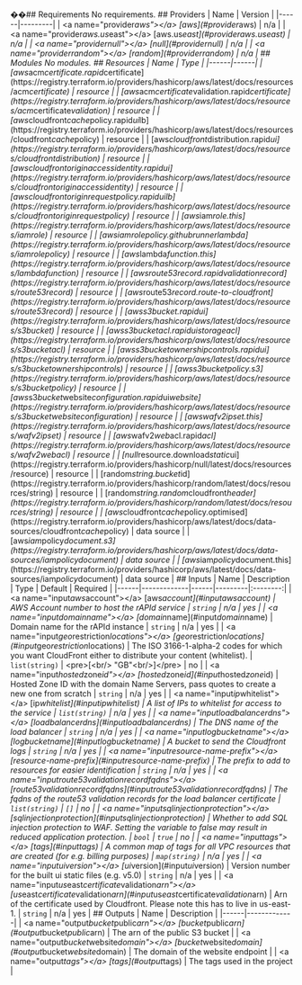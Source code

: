 ��# #   R e q u i r e m e n t s     N o   r e q u i r e m e n t s .     # #   P r o v i d e r s     |   N a m e   |   V e r s i o n   |   | - - - - - - | - - - - - - - - - |   |   < a   n a m e = " p r o v i d e r * a w s " > < / a >   [ a w s ] ( # p r o v i d e r \ * a w s )   |   n / a   |   |   < a   n a m e = " p r o v i d e r * a w s . u s * e a s t " > < / a >   [ a w s . u s \ _ e a s t ] ( # p r o v i d e r \ * a w s . u s \ * e a s t )   |   n / a   |   |   < a   n a m e = " p r o v i d e r * n u l l " > < / a >   [ n u l l ] ( # p r o v i d e r \ * n u l l )   |   n / a   |   |   < a   n a m e = " p r o v i d e r * r a n d o m " > < / a >   [ r a n d o m ] ( # p r o v i d e r \ * r a n d o m )   |   n / a   |     # #   M o d u l e s     N o   m o d u l e s .     # #   R e s o u r c e s     |   N a m e   |   T y p e   |   | - - - - - - | - - - - - - |   |   [ a w s _ a c m _ c e r t i f i c a t e . r a p i d _ c e r t i f i c a t e ] ( h t t p s : / / r e g i s t r y . t e r r a f o r m . i o / p r o v i d e r s / h a s h i c o r p / a w s / l a t e s t / d o c s / r e s o u r c e s / a c m * c e r t i f i c a t e )   |   r e s o u r c e   |   |   [ a w s * a c m * c e r t i f i c a t e * v a l i d a t i o n . r a p i d * c e r t i f i c a t e ] ( h t t p s : / / r e g i s t r y . t e r r a f o r m . i o / p r o v i d e r s / h a s h i c o r p / a w s / l a t e s t / d o c s / r e s o u r c e s / a c m * c e r t i f i c a t e * v a l i d a t i o n )   |   r e s o u r c e   |   |   [ a w s * c l o u d f r o n t * c a c h e * p o l i c y . r a p i d * u i * l b ] ( h t t p s : / / r e g i s t r y . t e r r a f o r m . i o / p r o v i d e r s / h a s h i c o r p / a w s / l a t e s t / d o c s / r e s o u r c e s / c l o u d f r o n t * c a c h e * p o l i c y )   |   r e s o u r c e   |   |   [ a w s _ c l o u d f r o n t _ d i s t r i b u t i o n . r a p i d _ u i ] ( h t t p s : / / r e g i s t r y . t e r r a f o r m . i o / p r o v i d e r s / h a s h i c o r p / a w s / l a t e s t / d o c s / r e s o u r c e s / c l o u d f r o n t * d i s t r i b u t i o n )   |   r e s o u r c e   |   |   [ a w s * c l o u d f r o n t * o r i g i n * a c c e s s * i d e n t i t y . r a p i d * u i ] ( h t t p s : / / r e g i s t r y . t e r r a f o r m . i o / p r o v i d e r s / h a s h i c o r p / a w s / l a t e s t / d o c s / r e s o u r c e s / c l o u d f r o n t * o r i g i n * a c c e s s * i d e n t i t y )   |   r e s o u r c e   |   |   [ a w s * c l o u d f r o n t * o r i g i n * r e q u e s t * p o l i c y . r a p i d * u i * l b ] ( h t t p s : / / r e g i s t r y . t e r r a f o r m . i o / p r o v i d e r s / h a s h i c o r p / a w s / l a t e s t / d o c s / r e s o u r c e s / c l o u d f r o n t * o r i g i n * r e q u e s t * p o l i c y )   |   r e s o u r c e   |   |   [ a w s _ i a m _ r o l e . t h i s ] ( h t t p s : / / r e g i s t r y . t e r r a f o r m . i o / p r o v i d e r s / h a s h i c o r p / a w s / l a t e s t / d o c s / r e s o u r c e s / i a m * r o l e )   |   r e s o u r c e   |   |   [ a w s * i a m * r o l e * p o l i c y . g i t h u b * r u n n e r * l a m b d a ] ( h t t p s : / / r e g i s t r y . t e r r a f o r m . i o / p r o v i d e r s / h a s h i c o r p / a w s / l a t e s t / d o c s / r e s o u r c e s / i a m * r o l e * p o l i c y )   |   r e s o u r c e   |   |   [ a w s _ l a m b d a _ f u n c t i o n . t h i s ] ( h t t p s : / / r e g i s t r y . t e r r a f o r m . i o / p r o v i d e r s / h a s h i c o r p / a w s / l a t e s t / d o c s / r e s o u r c e s / l a m b d a * f u n c t i o n )   |   r e s o u r c e   |   |   [ a w s * r o u t e 5 3 * r e c o r d . r a p i d * v a l i d a t i o n * r e c o r d ] ( h t t p s : / / r e g i s t r y . t e r r a f o r m . i o / p r o v i d e r s / h a s h i c o r p / a w s / l a t e s t / d o c s / r e s o u r c e s / r o u t e 5 3 * r e c o r d )   |   r e s o u r c e   |   |   [ a w s _ r o u t e 5 3 _ r e c o r d . r o u t e - t o - c l o u d f r o n t ] ( h t t p s : / / r e g i s t r y . t e r r a f o r m . i o / p r o v i d e r s / h a s h i c o r p / a w s / l a t e s t / d o c s / r e s o u r c e s / r o u t e 5 3 * r e c o r d )   |   r e s o u r c e   |   |   [ a w s * s 3 * b u c k e t . r a p i d * u i ] ( h t t p s : / / r e g i s t r y . t e r r a f o r m . i o / p r o v i d e r s / h a s h i c o r p / a w s / l a t e s t / d o c s / r e s o u r c e s / s 3 * b u c k e t )   |   r e s o u r c e   |   |   [ a w s * s 3 * b u c k e t * a c l . r a p i d * u i * s t o r a g e * a c l ] ( h t t p s : / / r e g i s t r y . t e r r a f o r m . i o / p r o v i d e r s / h a s h i c o r p / a w s / l a t e s t / d o c s / r e s o u r c e s / s 3 * b u c k e t * a c l )   |   r e s o u r c e   |   |   [ a w s * s 3 * b u c k e t * o w n e r s h i p * c o n t r o l s . r a p i d * u i ] ( h t t p s : / / r e g i s t r y . t e r r a f o r m . i o / p r o v i d e r s / h a s h i c o r p / a w s / l a t e s t / d o c s / r e s o u r c e s / s 3 * b u c k e t * o w n e r s h i p * c o n t r o l s )   |   r e s o u r c e   |   |   [ a w s * s 3 * b u c k e t * p o l i c y . s 3 ] ( h t t p s : / / r e g i s t r y . t e r r a f o r m . i o / p r o v i d e r s / h a s h i c o r p / a w s / l a t e s t / d o c s / r e s o u r c e s / s 3 * b u c k e t * p o l i c y )   |   r e s o u r c e   |   |   [ a w s _ s 3 _ b u c k e t _ w e b s i t e _ c o n f i g u r a t i o n . r a p i d _ u i _ w e b s i t e ] ( h t t p s : / / r e g i s t r y . t e r r a f o r m . i o / p r o v i d e r s / h a s h i c o r p / a w s / l a t e s t / d o c s / r e s o u r c e s / s 3 * b u c k e t * w e b s i t e * c o n f i g u r a t i o n )   |   r e s o u r c e   |   |   [ a w s * w a f v 2 * i p * s e t . t h i s ] ( h t t p s : / / r e g i s t r y . t e r r a f o r m . i o / p r o v i d e r s / h a s h i c o r p / a w s / l a t e s t / d o c s / r e s o u r c e s / w a f v 2 * i p * s e t )   |   r e s o u r c e   |   |   [ a w s _ w a f v 2 _ w e b _ a c l . r a p i d _ a c l ] ( h t t p s : / / r e g i s t r y . t e r r a f o r m . i o / p r o v i d e r s / h a s h i c o r p / a w s / l a t e s t / d o c s / r e s o u r c e s / w a f v 2 * w e b * a c l )   |   r e s o u r c e   |   |   [ n u l l _ r e s o u r c e . d o w n l o a d _ s t a t i c _ u i ] ( h t t p s : / / r e g i s t r y . t e r r a f o r m . i o / p r o v i d e r s / h a s h i c o r p / n u l l / l a t e s t / d o c s / r e s o u r c e s / r e s o u r c e )   |   r e s o u r c e   |   |   [ r a n d o m _ s t r i n g . b u c k e t _ i d ] ( h t t p s : / / r e g i s t r y . t e r r a f o r m . i o / p r o v i d e r s / h a s h i c o r p / r a n d o m / l a t e s t / d o c s / r e s o u r c e s / s t r i n g )   |   r e s o u r c e   |   |   [ r a n d o m _ s t r i n g . r a n d o m _ c l o u d f r o n t _ h e a d e r ] ( h t t p s : / / r e g i s t r y . t e r r a f o r m . i o / p r o v i d e r s / h a s h i c o r p / r a n d o m / l a t e s t / d o c s / r e s o u r c e s / s t r i n g )   |   r e s o u r c e   |   |   [ a w s _ c l o u d f r o n t _ c a c h e _ p o l i c y . o p t i m i s e d ] ( h t t p s : / / r e g i s t r y . t e r r a f o r m . i o / p r o v i d e r s / h a s h i c o r p / a w s / l a t e s t / d o c s / d a t a - s o u r c e s / c l o u d f r o n t * c a c h e * p o l i c y )   |   d a t a   s o u r c e   |   |   [ a w s _ i a m _ p o l i c y _ d o c u m e n t . s 3 ] ( h t t p s : / / r e g i s t r y . t e r r a f o r m . i o / p r o v i d e r s / h a s h i c o r p / a w s / l a t e s t / d o c s / d a t a - s o u r c e s / i a m * p o l i c y * d o c u m e n t )   |   d a t a   s o u r c e   |   |   [ a w s _ i a m _ p o l i c y _ d o c u m e n t . t h i s ] ( h t t p s : / / r e g i s t r y . t e r r a f o r m . i o / p r o v i d e r s / h a s h i c o r p / a w s / l a t e s t / d o c s / d a t a - s o u r c e s / i a m * p o l i c y * d o c u m e n t )   |   d a t a   s o u r c e   |     # #   I n p u t s     |   N a m e   |   D e s c r i p t i o n   |   T y p e   |   D e f a u l t   |   R e q u i r e d   |   | - - - - - - | - - - - - - - - - - - - - | - - - - - - | - - - - - - - - - | : - - - - - - - - : |   |   < a   n a m e = " i n p u t * a w s * a c c o u n t " > < / a >   [ a w s \ _ a c c o u n t ] ( # i n p u t \ * a w s \ * a c c o u n t )   |   A W S   A c c o u n t   n u m b e r   t o   h o s t   t h e   r A P I d   s e r v i c e   |   ` s t r i n g `   |   n / a   |   y e s   |   |   < a   n a m e = " i n p u t * d o m a i n * n a m e " > < / a >   [ d o m a i n \ _ n a m e ] ( # i n p u t \ * d o m a i n \ * n a m e )   |   D o m a i n   n a m e   f o r   t h e   r A P I d   i n s t a n c e   |   ` s t r i n g `   |   n / a   |   y e s   |   |   < a   n a m e = " i n p u t * g e o * r e s t r i c t i o n * l o c a t i o n s " > < / a >   [ g e o \ * r e s t r i c t i o n \ * l o c a t i o n s ] ( # i n p u t \ * g e o \ * r e s t r i c t i o n \ * l o c a t i o n s )   |   T h e   I S O   3 1 6 6 - 1 - a l p h a - 2   c o d e s   f o r   w h i c h   y o u   w a n t   C l o u d F r o n t   e i t h e r   t o   d i s t r i b u t e   y o u r   c o n t e n t   ( w h i t e l i s t ) .   |   ` l i s t ( s t r i n g ) `   |   < p r e > [ < b r / >     " G B " < b r / > ] < / p r e >   |   n o   |   |   < a   n a m e = " i n p u t * h o s t e d * z o n e * i d " > < / a >   [ h o s t e d \ * z o n e \ * i d ] ( # i n p u t \ * h o s t e d \ * z o n e \ * i d )   |   H o s t e d   Z o n e   I D   w i t h   t h e   d o m a i n   N a m e   S e r v e r s ,   p a s s   q u o t e s   t o   c r e a t e   a   n e w   o n e   f r o m   s c r a t c h   |   ` s t r i n g `   |   n / a   |   y e s   |   |   < a   n a m e = " i n p u t * i p * w h i t e l i s t " > < / a >   [ i p \ _ w h i t e l i s t ] ( # i n p u t \ * i p \ * w h i t e l i s t )   |   A   l i s t   o f   I P s   t o   w h i t e l i s t   f o r   a c c e s s   t o   t h e   s e r v i c e   |   ` l i s t ( s t r i n g ) `   |   n / a   |   y e s   |   |   < a   n a m e = " i n p u t * l o a d * b a l a n c e r * d n s " > < / a >   [ l o a d \ * b a l a n c e r \ * d n s ] ( # i n p u t \ * l o a d \ * b a l a n c e r \ * d n s )   |   T h e   D N S   n a m e   o f   t h e   l o a d   b a l a n c e r   |   ` s t r i n g `   |   n / a   |   y e s   |   |   < a   n a m e = " i n p u t * l o g * b u c k e t * n a m e " > < / a >   [ l o g \ * b u c k e t \ * n a m e ] ( # i n p u t \ * l o g \ * b u c k e t \ * n a m e )   |   A   b u c k e t   t o   s e n d   t h e   C l o u d f r o n t   l o g s   |   ` s t r i n g `   |   n / a   |   y e s   |   |   < a   n a m e = " i n p u t * r e s o u r c e - n a m e - p r e f i x " > < / a >   [ r e s o u r c e - n a m e - p r e f i x ] ( # i n p u t \ * r e s o u r c e - n a m e - p r e f i x )   |   T h e   p r e f i x   t o   a d d   t o   r e s o u r c e s   f o r   e a s i e r   i d e n t i f i c a t i o n   |   ` s t r i n g `   |   n / a   |   y e s   |   |   < a   n a m e = " i n p u t * r o u t e * 5 3 * v a l i d a t i o n * r e c o r d * f q d n s " > < / a >   [ r o u t e \ * 5 3 \ * v a l i d a t i o n \ * r e c o r d \ * f q d n s ] ( # i n p u t \ * r o u t e \ * 5 3 \ * v a l i d a t i o n \ * r e c o r d \ * f q d n s )   |   T h e   f q d n s   o f   t h e   r o u t e 5 3   v a l i d a t i o n   r e c o r d s   f o r   t h e   l o a d   b a l a n c e r   c e r t i f i c a t e   |   ` l i s t ( s t r i n g ) `   |   ` [ ] `   |   n o   |   |   < a   n a m e = " i n p u t * s q l * i n j e c t i o n * p r o t e c t i o n " > < / a >   [ s q l \ * i n j e c t i o n \ * p r o t e c t i o n ] ( # i n p u t \ * s q l \ * i n j e c t i o n \ * p r o t e c t i o n )   |   W h e t h e r   t o   a d d   S Q L   i n j e c t i o n   p r o t e c t i o n   t o   W A F .   S e t t i n g   t h e   v a r i a b l e   t o   f a l s e   m a y   r e s u l t   i n   r e d u c e d   a p p l i c a t i o n   p r o t e c t i o n .   |   ` b o o l `   |   ` t r u e `   |   n o   |   |   < a   n a m e = " i n p u t * t a g s " > < / a >   [ t a g s ] ( # i n p u t \ * t a g s )   |   A   c o m m o n   m a p   o f   t a g s   f o r   a l l   V P C   r e s o u r c e s   t h a t   a r e   c r e a t e d   ( f o r   e . g .   b i l l i n g   p u r p o s e s )   |   ` m a p ( s t r i n g ) `   |   n / a   |   y e s   |   |   < a   n a m e = " i n p u t * u i * v e r s i o n " > < / a >   [ u i \ _ v e r s i o n ] ( # i n p u t \ * u i \ * v e r s i o n )   |   V e r s i o n   n u m b e r   f o r   t h e   b u i l t   u i   s t a t i c   f i l e s   ( e . g .   v 5 . 0 )   |   ` s t r i n g `   |   n / a   |   y e s   |   |   < a   n a m e = " i n p u t * u s * e a s t * c e r t i f i c a t e * v a l i d a t i o n * a r n " > < / a >   [ u s \ * e a s t \ * c e r t i f i c a t e \ * v a l i d a t i o n \ * a r n ] ( # i n p u t \ * u s \ * e a s t \ * c e r t i f i c a t e \ * v a l i d a t i o n \ * a r n )   |   A r n   o f   t h e   c e r t i f i c a t e   u s e d   b y   C l o u d f r o n t .   P l e a s e   n o t e   t h i s   h a s   t o   l i v e   i n   u s - e a s t - 1 .   |   ` s t r i n g `   |   n / a   |   y e s   |     # #   O u t p u t s     |   N a m e   |   D e s c r i p t i o n   |   | - - - - - - | - - - - - - - - - - - - - |   |   < a   n a m e = " o u t p u t * b u c k e t * p u b l i c * a r n " > < / a >   [ b u c k e t \ * p u b l i c \ * a r n ] ( # o u t p u t \ * b u c k e t \ * p u b l i c \ * a r n )   |   T h e   a r n   o f   t h e   p u b l i c   S 3   b u c k e t   |   |   < a   n a m e = " o u t p u t * b u c k e t * w e b s i t e * d o m a i n " > < / a >   [ b u c k e t \ * w e b s i t e \ * d o m a i n ] ( # o u t p u t \ * b u c k e t \ * w e b s i t e \ * d o m a i n )   |   T h e   d o m a i n   o f   t h e   w e b s i t e   e n d p o i n t   |   |   < a   n a m e = " o u t p u t * t a g s " > < / a >   [ t a g s ] ( # o u t p u t \ * t a g s )   |   T h e   t a g s   u s e d   i n   t h e   p r o j e c t   |   